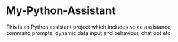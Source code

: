 # My-Python-Assistant
This is an Python assistant project which includes voice assistance, command prompts, dynamic data input and behaviour, chat bot etc.
